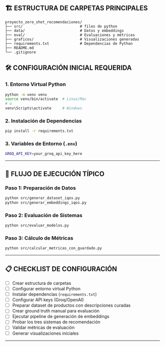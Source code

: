 ## 🏗️ ESTRUCTURA DE CARPETAS PRINCIPALES

```
proyecto_zero_shot_recomendaciones/
├── src/                          # files de python
├── data/                         # Datos y embeddings
├── eval/                         # Evaluaciones y métricas
├── graficos/                     # Visualizaciones generadas
├── requirements.txt              # Dependencias de Python
├── README.md                     
└── .gitignore                    
```


## 🛠️ CONFIGURACIÓN INICIAL REQUERIDA

### 1. **Entorno Virtual Python**
```bash
python -m venv venv
source venv/bin/activate  # Linux/Mac
# o
venv\Scripts\activate     # Windows
```

### 2. **Instalación de Dependencias**
```bash
pip install -r requirements.txt
```


### 3. **Variables de Entorno** (`.env`)
```bash
GROQ_API_KEY=your_groq_api_key_here
```

---

## 🔄 FLUJO DE EJECUCIÓN TÍPICO

### **Paso 1: Preparación de Datos**
```bash
python src/generar_dataset_iqos.py
python src/generar_embeddings_iqos.py
```

### **Paso 2: Evaluación de Sistemas**
```bash
python src/evaluar_modelos.py
```

### **Paso 3: Cálculo de Métricas**  
```bash
python src/calcular_metricas_con_guardado.py
```

---

## 📋 CHECKLIST DE CONFIGURACIÓN

- [ ] Crear estructura de carpetas
- [ ] Configurar entorno virtual Python  
- [ ] Instalar dependencias (`requirements.txt`)
- [ ] Configurar API keys (Groq/OpenAI)
- [ ] Preparar dataset de productos con descripciones curadas
- [ ] Crear ground truth manual para evaluación
- [ ] Ejecutar pipeline de generación de embeddings
- [ ] Probar los tres sistemas de recomendación
- [ ] Validar métricas de evaluación
- [ ] Generar visualizaciones iniciales

---


